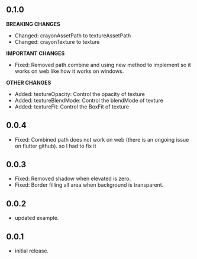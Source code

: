 ## 0.1.0

**BREAKING CHANGES**

- Changed: crayonAssetPath to textureAssetPath
- Changed: crayonTexture to texture

**IMPORTANT CHANGES**

- Fixed: Removed path.combine and using new method to implement so it works on web like how it works on windows.

**OTHER CHANGES**

- Added: textureOpacity: Control the opacity of texture
- Added: textureBlendMode: Control the blendMode of texture
- Added: textureFit: Control the BoxFit of texture

## 0.0.4

- Fixed: Combined path does not work on web (there is an ongoing issue on flutter github). so I had to fix it

## 0.0.3

- Fixed: Removed shadow when elevated is zero.
- Fixed: Border filling all area when background is transparent.

## 0.0.2

- updated example.

## 0.0.1

- initial release.
